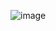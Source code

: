 
![image](https://user-images.githubusercontent.com/97594146/203537153-7bf4550f-53df-4f95-949e-bf7ebbac6ffc.png)
